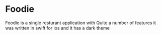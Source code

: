 # Foodie

Foodie is a single resturant application with Quite a number of features it was written in swift for ios and it has a dark theme

